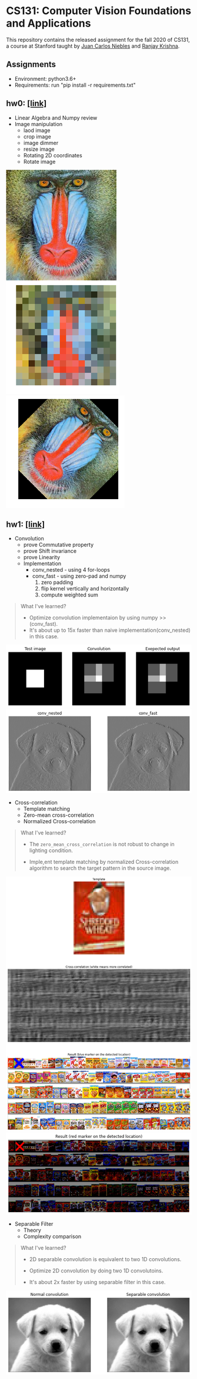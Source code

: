 # CS131: Computer Vision Foundations and Applications

This repository contains the released assignment for the fall 2020 of CS131, a course at Stanford taught by [Juan Carlos Niebles](http://www.niebles.net/) and [Ranjay Krishna](http://ranjaykrishna.com/index.html).

## Assignments

* Environment: python3.6+
* Requirements: run     "pip install -r requirements.txt"

## hw0: [[link]](https://github.com/RRRChangeche/Stanford_CS131_2020/tree/main/fall_2020/hw0_release)

* Linear Algebra and Numpy review
* Image manipulation
  * laod image
  * crop image
  * image dimmer
  * resize image
  * Rotating 2D coordinates
  * Rotate image
  
![0_1](fall_2020/hw0_release/image1.jpg)
![0_2](fall_2020/hw0_release/16_16_baboon.png)
![0_3](fall_2020/hw0_release/rotated_output.png)

## hw1: [[link]](https://github.com/RRRChangeche/Stanford_CS131_2020/tree/main/fall_2020/hw1_release)

* Convolution
  * prove Commutative property
  * prove Shift invariance
  * prove Linearity
  * Implementation
    * conv_nested - using 4 for-loops
    * conv_fast - using zero-pad and numpy
      1. zero padding
      2. flip kernel vertically and horizontally
      3. compute weighted sum

> What I've learned?
>
> * Optimize convolution implementaion by using numpy >>(conv_fast).
> * It's about up to 15x faster than naive implementation(conv_nested) in this case.

![1_4](fall_2020/hw1_release/1_4_output.png)
![1_4_3](fall_2020/hw1_release/1_4_3_output.png)

* Cross-correlation
  * Template matching
  * Zero-mean cross-correlation
  * Normalized Cross-correlation

> What I've learned?
>
> * The `zero_mean_cross_correlation` is not robust to change in lighting condition.
>
> * Imple,ent template matching by normalized Cross-correlation algorithm to search the target pattern in the source image.

![2_1](fall_2020/hw1_release/2_1_output.png)
![1_4_3](fall_2020/hw1_release/2_2_output.png)

* Separable Filter
  * Theory
  * Complexity comparison

> What I've learned?
>
> * 2D separable convolution is equivalent to two 1D convolutions.
>
> * Optimize 2D convolution by doing two 1D convolutoins.
>
> * It's about 2x faster by using separable filter in this case.

![3_1](fall_2020/hw1_release/3_1_output.png)
